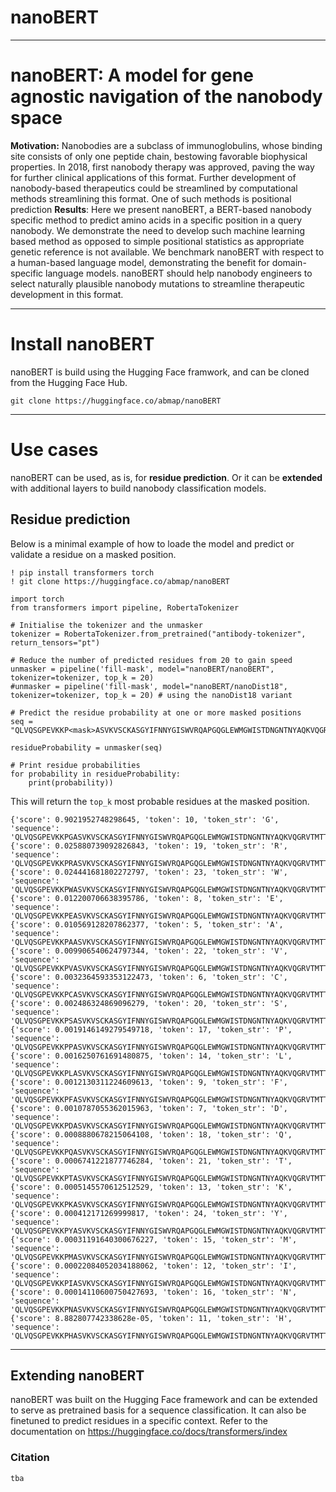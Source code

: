 # nanoBERT
---

# nanoBERT: A model for gene agnostic navigation of the nanobody space

**Motivation:** Nanobodies are a subclass of immunoglobulins, whose binding site consists of only one peptide chain,
bestowing favorable biophysical properties. In 2018, first nanobody therapy was approved, paving the way for further
clinical applications of this format. Further development of nanobody-based therapeutics could be streamlined by
computational methods streamlining this format. One of such methods is positional prediction
**Results**: Here we present nanoBERT, a BERT-based nanobody specific method to predict amino acids in a specific
position in a query nanobody. We demonstrate the need to develop such machine learning based method as opposed to simple
positional statistics as appropriate genetic reference is not available. We benchmark nanoBERT with respect to a
human-based language model, demonstrating the benefit for domain-specific language models. nanoBERT should help nanobody
engineers to select naturally plausible nanobody mutations to streamline therapeutic development in this format.


-----------

# Install nanoBERT

nanoBERT is build using the Hugging Face framwork, and can be cloned from the Hugging Face Hub.

```
git clone https://huggingface.co/abmap/nanoBERT
```

----------

# Use cases

nanoBERT can be used, as is, for **residue prediction**. Or it can be **extended** with additional layers to build
nanobody classification models.

## Residue prediction

Below is a minimal example of how to loade the model and predict or validate a residue on a masked position.

```
! pip install transformers torch
! git clone https://huggingface.co/abmap/nanoBERT

import torch
from transformers import pipeline, RobertaTokenizer

# Initialise the tokenizer and the unmasker
tokenizer = RobertaTokenizer.from_pretrained("antibody-tokenizer", return_tensors="pt")

# Reduce the number of predicted residues from 20 to gain speed
unmasker = pipeline('fill-mask', model="nanoBERT/nanoBERT", tokenizer=tokenizer, top_k = 20)
#unmasker = pipeline('fill-mask', model="nanoBERT/nanoDist18", tokenizer=tokenizer, top_k = 20) # using the nanoDist18 variant 

# Predict the residue probability at one or more masked positions
seq = "QLVQSGPEVKKP<mask>ASVKVSCKASGYIFNNYGISWVRQAPGQGLEWMGWISTDNGNTNYAQKVQGRVTMTTDTSTSTAYMELRSLRYDDTAVYYCANNWGSYFEHWGQGTLVTVSS"

residueProbability = unmasker(seq)

# Print residue probabilities 
for probability in residueProbability:
    print(probability))
```

This will return the `top_k` most probable residues at the masked position.

```console
{'score': 0.9021952748298645, 'token': 10, 'token_str': 'G', 'sequence': 'QLVQSGPEVKKPGASVKVSCKASGYIFNNYGISWVRQAPGQGLEWMGWISTDNGNTNYAQKVQGRVTMTTDTSTSTAYMELRSLRYDDTAVYYCANNWGSYFEHWGQGTLVTVSS'}
{'score': 0.025880739092826843, 'token': 19, 'token_str': 'R', 'sequence': 'QLVQSGPEVKKPRASVKVSCKASGYIFNNYGISWVRQAPGQGLEWMGWISTDNGNTNYAQKVQGRVTMTTDTSTSTAYMELRSLRYDDTAVYYCANNWGSYFEHWGQGTLVTVSS'}
{'score': 0.024441681802272797, 'token': 23, 'token_str': 'W', 'sequence': 'QLVQSGPEVKKPWASVKVSCKASGYIFNNYGISWVRQAPGQGLEWMGWISTDNGNTNYAQKVQGRVTMTTDTSTSTAYMELRSLRYDDTAVYYCANNWGSYFEHWGQGTLVTVSS'}
{'score': 0.012200706638395786, 'token': 8, 'token_str': 'E', 'sequence': 'QLVQSGPEVKKPEASVKVSCKASGYIFNNYGISWVRQAPGQGLEWMGWISTDNGNTNYAQKVQGRVTMTTDTSTSTAYMELRSLRYDDTAVYYCANNWGSYFEHWGQGTLVTVSS'}
{'score': 0.010569128207862377, 'token': 5, 'token_str': 'A', 'sequence': 'QLVQSGPEVKKPAASVKVSCKASGYIFNNYGISWVRQAPGQGLEWMGWISTDNGNTNYAQKVQGRVTMTTDTSTSTAYMELRSLRYDDTAVYYCANNWGSYFEHWGQGTLVTVSS'}
{'score': 0.009906540624797344, 'token': 22, 'token_str': 'V', 'sequence': 'QLVQSGPEVKKPVASVKVSCKASGYIFNNYGISWVRQAPGQGLEWMGWISTDNGNTNYAQKVQGRVTMTTDTSTSTAYMELRSLRYDDTAVYYCANNWGSYFEHWGQGTLVTVSS'}
{'score': 0.0032364593353122473, 'token': 6, 'token_str': 'C', 'sequence': 'QLVQSGPEVKKPCASVKVSCKASGYIFNNYGISWVRQAPGQGLEWMGWISTDNGNTNYAQKVQGRVTMTTDTSTSTAYMELRSLRYDDTAVYYCANNWGSYFEHWGQGTLVTVSS'}
{'score': 0.002486324869096279, 'token': 20, 'token_str': 'S', 'sequence': 'QLVQSGPEVKKPSASVKVSCKASGYIFNNYGISWVRQAPGQGLEWMGWISTDNGNTNYAQKVQGRVTMTTDTSTSTAYMELRSLRYDDTAVYYCANNWGSYFEHWGQGTLVTVSS'}
{'score': 0.0019146149279549718, 'token': 17, 'token_str': 'P', 'sequence': 'QLVQSGPEVKKPPASVKVSCKASGYIFNNYGISWVRQAPGQGLEWMGWISTDNGNTNYAQKVQGRVTMTTDTSTSTAYMELRSLRYDDTAVYYCANNWGSYFEHWGQGTLVTVSS'}
{'score': 0.0016250761691480875, 'token': 14, 'token_str': 'L', 'sequence': 'QLVQSGPEVKKPLASVKVSCKASGYIFNNYGISWVRQAPGQGLEWMGWISTDNGNTNYAQKVQGRVTMTTDTSTSTAYMELRSLRYDDTAVYYCANNWGSYFEHWGQGTLVTVSS'}
{'score': 0.0012130311224609613, 'token': 9, 'token_str': 'F', 'sequence': 'QLVQSGPEVKKPFASVKVSCKASGYIFNNYGISWVRQAPGQGLEWMGWISTDNGNTNYAQKVQGRVTMTTDTSTSTAYMELRSLRYDDTAVYYCANNWGSYFEHWGQGTLVTVSS'}
{'score': 0.0010787055362015963, 'token': 7, 'token_str': 'D', 'sequence': 'QLVQSGPEVKKPDASVKVSCKASGYIFNNYGISWVRQAPGQGLEWMGWISTDNGNTNYAQKVQGRVTMTTDTSTSTAYMELRSLRYDDTAVYYCANNWGSYFEHWGQGTLVTVSS'}
{'score': 0.0008880678215064108, 'token': 18, 'token_str': 'Q', 'sequence': 'QLVQSGPEVKKPQASVKVSCKASGYIFNNYGISWVRQAPGQGLEWMGWISTDNGNTNYAQKVQGRVTMTTDTSTSTAYMELRSLRYDDTAVYYCANNWGSYFEHWGQGTLVTVSS'}
{'score': 0.0006741221877746284, 'token': 21, 'token_str': 'T', 'sequence': 'QLVQSGPEVKKPTASVKVSCKASGYIFNNYGISWVRQAPGQGLEWMGWISTDNGNTNYAQKVQGRVTMTTDTSTSTAYMELRSLRYDDTAVYYCANNWGSYFEHWGQGTLVTVSS'}
{'score': 0.0005145570612512529, 'token': 13, 'token_str': 'K', 'sequence': 'QLVQSGPEVKKPKASVKVSCKASGYIFNNYGISWVRQAPGQGLEWMGWISTDNGNTNYAQKVQGRVTMTTDTSTSTAYMELRSLRYDDTAVYYCANNWGSYFEHWGQGTLVTVSS'}
{'score': 0.000412171269999817, 'token': 24, 'token_str': 'Y', 'sequence': 'QLVQSGPEVKKPYASVKVSCKASGYIFNNYGISWVRQAPGQGLEWMGWISTDNGNTNYAQKVQGRVTMTTDTSTSTAYMELRSLRYDDTAVYYCANNWGSYFEHWGQGTLVTVSS'}
{'score': 0.00031191640300676227, 'token': 15, 'token_str': 'M', 'sequence': 'QLVQSGPEVKKPMASVKVSCKASGYIFNNYGISWVRQAPGQGLEWMGWISTDNGNTNYAQKVQGRVTMTTDTSTSTAYMELRSLRYDDTAVYYCANNWGSYFEHWGQGTLVTVSS'}
{'score': 0.00022084052034188062, 'token': 12, 'token_str': 'I', 'sequence': 'QLVQSGPEVKKPIASVKVSCKASGYIFNNYGISWVRQAPGQGLEWMGWISTDNGNTNYAQKVQGRVTMTTDTSTSTAYMELRSLRYDDTAVYYCANNWGSYFEHWGQGTLVTVSS'}
{'score': 0.00014110600750427693, 'token': 16, 'token_str': 'N', 'sequence': 'QLVQSGPEVKKPNASVKVSCKASGYIFNNYGISWVRQAPGQGLEWMGWISTDNGNTNYAQKVQGRVTMTTDTSTSTAYMELRSLRYDDTAVYYCANNWGSYFEHWGQGTLVTVSS'}
{'score': 8.882807742338628e-05, 'token': 11, 'token_str': 'H', 'sequence': 'QLVQSGPEVKKPHASVKVSCKASGYIFNNYGISWVRQAPGQGLEWMGWISTDNGNTNYAQKVQGRVTMTTDTSTSTAYMELRSLRYDDTAVYYCANNWGSYFEHWGQGTLVTVSS'}
```
-----

## Extending nanoBERT
nanoBERT was built on the Hugging Face framework and can be extended to serve as pretrained basis for a sequence
classification. It can also be finetuned to predict residues in a specific context. Refer to the documentation on https://huggingface.co/docs/transformers/index

### Citation

```
tba
```  
